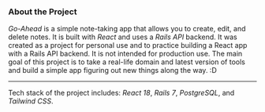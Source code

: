 ### About the Project

_Go-Ahead_ is a simple note-taking app that allows you to create, edit, and delete notes. It is built with _React_ and uses a _Rails API_ backend. It was created as a project for personal use and to practice building a React app with a Rails API backend. It is not intended for production use.
The main goal of this project is to take a real-life domain and latest version of tools and build a simple app figuring out new things along the way. :D

---

Tech stack of the project includes: _React 18_, _Rails 7_, _PostgreSQL_, and _Tailwind CSS_.
